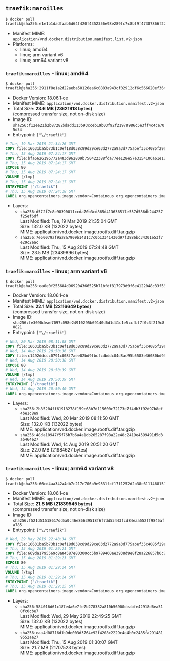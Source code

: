 ## `traefik:maroilles`

```console
$ docker pull traefik@sha256:e1e1b1dadfaab6d64f420f4352356e98e289fc7c8bf9f47387866f221c60e4e6
```

-	Manifest MIME: `application/vnd.docker.distribution.manifest.list.v2+json`
-	Platforms:
	-	linux; amd64
	-	linux; arm variant v6
	-	linux; arm64 variant v8

### `traefik:maroilles` - linux; amd64

```console
$ docker pull traefik@sha256:2911f8e1a2d22aeba50126ea6c0883a943cf02912df6c566620ef36fcac3c2a8
```

-	Docker Version: 18.06.1-ce
-	Manifest MIME: `application/vnd.docker.distribution.manifest.v2+json`
-	Total Size: **23.6 MB (23621918 bytes)**  
	(compressed transfer size, not on-disk size)
-	Image ID: `sha256:f12ee21b2b87282bdadd113b93cceb19b03f92f21978986c5e3ff4c4ce705d54`
-	Entrypoint: `["\/traefik"]`

```dockerfile
# Tue, 19 Mar 2019 21:34:26 GMT
COPY file:16631ba5b73b1c0ef18d038c89d29ce03d2772a9a3d775abef35c4085f29a3bf in /etc/ssl/certs/ 
# Thu, 15 Aug 2019 07:24:17 GMT
COPY file:bfa6626196772a483d962809b750422388fda77ee128e57e3154106a61e12017 in / 
# Thu, 15 Aug 2019 07:24:17 GMT
EXPOSE 80
# Thu, 15 Aug 2019 07:24:17 GMT
VOLUME [/tmp]
# Thu, 15 Aug 2019 07:24:17 GMT
ENTRYPOINT ["/traefik"]
# Thu, 15 Aug 2019 07:24:18 GMT
LABEL org.opencontainers.image.vendor=Containous org.opencontainers.image.url=https://traefik.io org.opencontainers.image.title=Traefik org.opencontainers.image.description=A modern reverse-proxy org.opencontainers.image.version=v1.7.14 org.opencontainers.image.documentation=https://docs.traefik.io
```

-	Layers:
	-	`sha256:d572f7c8e98390811ccda70b3cd865d413636517e557d586db244257f25ef6df`  
		Last Modified: Tue, 19 Mar 2019 21:35:04 GMT  
		Size: 132.0 KB (132022 bytes)  
		MIME: application/vnd.docker.image.rootfs.diff.tar.gzip
	-	`sha256:7e60079af9aa8a7909b1421c7c0b13341430d97f3886bc34301e53f7e29c2eac`  
		Last Modified: Thu, 15 Aug 2019 07:24:48 GMT  
		Size: 23.5 MB (23489896 bytes)  
		MIME: application/vnd.docker.image.rootfs.diff.tar.gzip

### `traefik:maroilles` - linux; arm variant v6

```console
$ docker pull traefik@sha256:ea0e0f255684d969204366525b71bfdf817973d9f6e4122048c33f53bcd23c8b
```

-	Docker Version: 18.06.1-ce
-	Manifest MIME: `application/vnd.docker.distribution.manifest.v2+json`
-	Total Size: **22.1 MB (22116649 bytes)**  
	(compressed transfer size, not on-disk size)
-	Image ID: `sha256:fe3090deae7097c098e24910295b69140d6d1d41c1e5ccfbf7f0c3f219c80821`
-	Entrypoint: `["\/traefik"]`

```dockerfile
# Wed, 20 Mar 2019 08:11:08 GMT
COPY file:16631ba5b73b1c0ef18d038c89d29ce03d2772a9a3d775abef35c4085f29a3bf in /etc/ssl/certs/ 
# Wed, 14 Aug 2019 20:50:36 GMT
COPY file:c1492ddccc0791c008f7aee02bd9fbcfcdbddc04d8ac95b5583e36080bd93775 in / 
# Wed, 14 Aug 2019 20:50:38 GMT
EXPOSE 80
# Wed, 14 Aug 2019 20:50:39 GMT
VOLUME [/tmp]
# Wed, 14 Aug 2019 20:50:39 GMT
ENTRYPOINT ["/traefik"]
# Wed, 14 Aug 2019 20:50:40 GMT
LABEL org.opencontainers.image.vendor=Containous org.opencontainers.image.url=https://traefik.io org.opencontainers.image.title=Traefik org.opencontainers.image.description=A modern reverse-proxy org.opencontainers.image.version=v1.7.14 org.opencontainers.image.documentation=https://docs.traefik.io
```

-	Layers:
	-	`sha256:2b85204ff61918278f159c68b7d115600c72173e7f4db3f92d97b8ef4be1c8e9`  
		Last Modified: Wed, 20 Mar 2019 08:11:50 GMT  
		Size: 132.0 KB (132022 bytes)  
		MIME: application/vnd.docker.image.rootfs.diff.tar.gzip
	-	`sha256:48da10947f5f76b7b6a4a1db265287f98a22e48c2419e4399491d5d3ab464e27`  
		Last Modified: Wed, 14 Aug 2019 20:51:20 GMT  
		Size: 22.0 MB (21984627 bytes)  
		MIME: application/vnd.docker.image.rootfs.diff.tar.gzip

### `traefik:maroilles` - linux; arm64 variant v8

```console
$ docker pull traefik@sha256:66cd4aa342a4db7c217e706b9e9531fcf17f1252d2b38c6111468151d6f1bdd9
```

-	Docker Version: 18.06.1-ce
-	Manifest MIME: `application/vnd.docker.distribution.manifest.v2+json`
-	Total Size: **21.8 MB (21839545 bytes)**  
	(compressed transfer size, not on-disk size)
-	Image ID: `sha256:f521d51518617dd5a0c46e86639518f6f7dd55443fcd84eaa552ff9845afa785`
-	Entrypoint: `["\/traefik"]`

```dockerfile
# Wed, 29 May 2019 22:48:34 GMT
COPY file:16631ba5b73b1c0ef18d038c89d29ce03d2772a9a3d775abef35c4085f29a3bf in /etc/ssl/certs/ 
# Thu, 15 Aug 2019 01:29:21 GMT
COPY file:669da1795569c8a84587e80300cc5b9789460ae3938d9e8f28a226857b6c21c8 in / 
# Thu, 15 Aug 2019 01:29:23 GMT
EXPOSE 80
# Thu, 15 Aug 2019 01:29:24 GMT
VOLUME [/tmp]
# Thu, 15 Aug 2019 01:29:24 GMT
ENTRYPOINT ["/traefik"]
# Thu, 15 Aug 2019 01:29:25 GMT
LABEL org.opencontainers.image.vendor=Containous org.opencontainers.image.url=https://traefik.io org.opencontainers.image.title=Traefik org.opencontainers.image.description=A modern reverse-proxy org.opencontainers.image.version=v1.7.14 org.opencontainers.image.documentation=https://docs.traefik.io
```

-	Layers:
	-	`sha256:584016d61c187e4a6e7fe7b278382a810b56900deabfe42918d6ea510fc0cbe7`  
		Last Modified: Wed, 29 May 2019 22:49:25 GMT  
		Size: 132.0 KB (132022 bytes)  
		MIME: application/vnd.docker.image.rootfs.diff.tar.gzip
	-	`sha256:eaa4d08716d1b9de003d3764e92f4208c2229c4e4b0c2485fa2914819552aa27`  
		Last Modified: Thu, 15 Aug 2019 01:30:07 GMT  
		Size: 21.7 MB (21707523 bytes)  
		MIME: application/vnd.docker.image.rootfs.diff.tar.gzip
